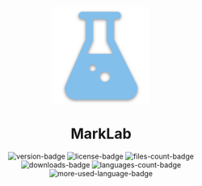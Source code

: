 <br />
<br />
<div align='center'>
  <img src='./public/favicons/android-chrome-192x192.png' alt='project-logo'/>
  <h1>MarkLab</h1>
  <img src="https://img.shields.io/github/package-json/v/FhillSlinger/gitmelab" alt="version-badge"/>
  <img src="https://img.shields.io/github/license/FhillSlinger/gitmelab" alt="license-badge"/>
  <img src="https://img.shields.io/github/directory-file-count/FhillSlinger/gitmelab" alt="files-count-badge"/>
  <img src="https://img.shields.io/github/downloads/FhillSlinger/gitmelab/total" alt="downloads-badge"/>
  <img src="https://img.shields.io/github/languages/count/FhillSlinger/gitmelab" alt="languages-count-badge"/>
  <img src="https://img.shields.io/github/languages/top/FhillSlinger/gitmelab" alt="more-used-language-badge"/>
</div>
